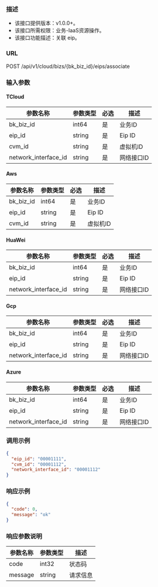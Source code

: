 ### 描述

- 该接口提供版本：v1.0.0+。
- 该接口所需权限：业务-IaaS资源操作。
- 该接口功能描述：关联 eip。

### URL

POST /api/v1/cloud/bizs/{bk_biz_id}/eips/associate

### 输入参数

#### TCloud
| 参数名称                 | 参数类型     | 必选  | 描述     |
|----------------------|----------|-----|--------|
| bk_biz_id            | int64    | 是   | 业务ID   |
| eip_id               | string   | 是   | Eip ID |
| cvm_id               | string   | 是   | 虚拟机ID  |
| network_interface_id | string   | 是   | 网络接口ID |

#### Aws
| 参数名称            | 参数类型      | 必选   | 描述     |
|-----------------|-----------|------|--------|
| bk_biz_id       | int64     | 是    | 业务ID   |
| eip_id          | string    | 是    | Eip ID |
| cvm_id          | string    | 是    | 虚拟机ID  |

#### HuaWei
| 参数名称                 | 参数类型       | 必选    | 描述     |
|----------------------|------------|-------|--------|
| bk_biz_id            | int64      | 是     | 业务ID   |
| eip_id               | string     | 是     | Eip ID |
| network_interface_id | string     | 是     | 网络接口ID |

#### Gcp
| 参数名称                 | 参数类型     | 必选    | 描述      |
|----------------------|----------|-------|---------|
| bk_biz_id            | int64    | 是     | 业务ID    |
| eip_id               | string   | 是     | Eip ID  |
| network_interface_id | string   | 是     | 网络接口ID  |

#### Azure
| 参数名称                 | 参数类型      | 必选    | 描述     |
|----------------------|-----------|-------|--------|
| bk_biz_id            | int64     | 是     | 业务ID   |
| eip_id               | string    | 是     | Eip ID |
| network_interface_id | string    | 是     | 网络接口ID |

### 调用示例

```json
{
  "eip_id": "00001111",
  "cvm_id": "00001112",
  "network_interface_id": "00001112"
}
```

### 响应示例

```json
{
  "code": 0,
  "message": "ok"
}
```

### 响应参数说明

| 参数名称    | 参数类型   | 描述   |
|---------|--------|------|
| code    | int32  | 状态码  |
| message | string | 请求信息 |
